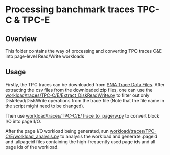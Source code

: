 # Processing banchmark traces TPC-C & TPC-E

## Overview
This folder contains the way of processing and converting TPC traces C&E into page-level Read/Write workloads

## Usage
Firstly, the TPC traces can be downloaded from [SNIA Trace Data Files](https://iotta.snia.org/traces/block-io/130). After extracting the csv files from the downloaded zip files, one can use the [workload/traces/TPC-C/E/Extract_DiskReadWrite.py](workload/traces/TPC-C/E/Extract_DiskReadWrite.py) to filter out only DiskRead/DiskWrite operations from the trace file (Note that the file name in the script might need to be changed).

Then use [workload/traces/TPC-C/E/Trace_to_pagerw.py](workload/traces/TPC-C/E/Trace_to_pagerw.py) to convert block I/O into page I/O.

After the page I/O workload being generated, run [workload/traces/TPC-C/E/workload_analysis.py](workload/traces/TPC-C/E/workload_analysis.py) to analysis the workload and generate .pageid and .allpageid files containing the high-frequently used page ids and all page ids of the workload.
